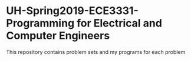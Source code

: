 # UH-Spring2019-ECE3331-Programming for Electrical and Computer Engineers
This repository contains problem sets and my programs for each problem
